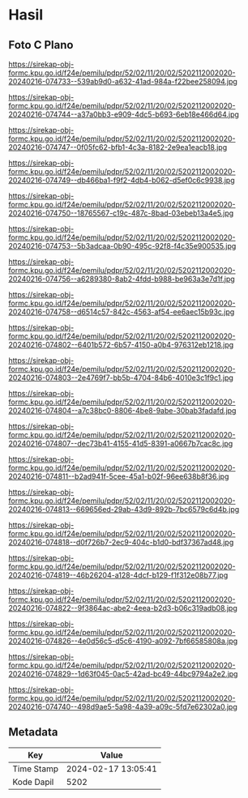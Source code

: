 # Hasil

## Foto C Plano

https://sirekap-obj-formc.kpu.go.id/f24e/pemilu/pdpr/52/02/11/20/02/5202112002020-20240216-074733--539ab9d0-a632-41ad-984a-f22bee258094.jpg

https://sirekap-obj-formc.kpu.go.id/f24e/pemilu/pdpr/52/02/11/20/02/5202112002020-20240216-074744--a37a0bb3-e909-4dc5-b693-6eb18e466d64.jpg

https://sirekap-obj-formc.kpu.go.id/f24e/pemilu/pdpr/52/02/11/20/02/5202112002020-20240216-074747--0f05fc62-bfb1-4c3a-8182-2e9ea1eacb18.jpg

https://sirekap-obj-formc.kpu.go.id/f24e/pemilu/pdpr/52/02/11/20/02/5202112002020-20240216-074749--db466ba1-f9f2-4db4-b062-d5ef0c6c9938.jpg

https://sirekap-obj-formc.kpu.go.id/f24e/pemilu/pdpr/52/02/11/20/02/5202112002020-20240216-074750--18765567-c19c-487c-8bad-03ebeb13a4e5.jpg

https://sirekap-obj-formc.kpu.go.id/f24e/pemilu/pdpr/52/02/11/20/02/5202112002020-20240216-074753--5b3adcaa-0b90-495c-92f8-f4c35e900535.jpg

https://sirekap-obj-formc.kpu.go.id/f24e/pemilu/pdpr/52/02/11/20/02/5202112002020-20240216-074756--a6289380-8ab2-4fdd-b988-be963a3e7d1f.jpg

https://sirekap-obj-formc.kpu.go.id/f24e/pemilu/pdpr/52/02/11/20/02/5202112002020-20240216-074758--d6514c57-842c-4563-af54-ee6aec15b93c.jpg

https://sirekap-obj-formc.kpu.go.id/f24e/pemilu/pdpr/52/02/11/20/02/5202112002020-20240216-074802--6401b572-6b57-4150-a0b4-976312eb1218.jpg

https://sirekap-obj-formc.kpu.go.id/f24e/pemilu/pdpr/52/02/11/20/02/5202112002020-20240216-074803--2e4769f7-bb5b-4704-84b6-4010e3c1f9c1.jpg

https://sirekap-obj-formc.kpu.go.id/f24e/pemilu/pdpr/52/02/11/20/02/5202112002020-20240216-074804--a7c38bc0-8806-4be8-9abe-30bab3fadafd.jpg

https://sirekap-obj-formc.kpu.go.id/f24e/pemilu/pdpr/52/02/11/20/02/5202112002020-20240216-074807--dec73b41-4155-41d5-8391-a0667b7cac8c.jpg

https://sirekap-obj-formc.kpu.go.id/f24e/pemilu/pdpr/52/02/11/20/02/5202112002020-20240216-074811--b2ad941f-5cee-45a1-b02f-96ee638b8f36.jpg

https://sirekap-obj-formc.kpu.go.id/f24e/pemilu/pdpr/52/02/11/20/02/5202112002020-20240216-074813--669656ed-29ab-43d9-892b-7bc6579c6d4b.jpg

https://sirekap-obj-formc.kpu.go.id/f24e/pemilu/pdpr/52/02/11/20/02/5202112002020-20240216-074818--d0f726b7-2ec9-404c-b1d0-bdf37367ad48.jpg

https://sirekap-obj-formc.kpu.go.id/f24e/pemilu/pdpr/52/02/11/20/02/5202112002020-20240216-074819--46b26204-a128-4dcf-b129-f1f312e08b77.jpg

https://sirekap-obj-formc.kpu.go.id/f24e/pemilu/pdpr/52/02/11/20/02/5202112002020-20240216-074822--9f3864ac-abe2-4eea-b2d3-b06c319adb08.jpg

https://sirekap-obj-formc.kpu.go.id/f24e/pemilu/pdpr/52/02/11/20/02/5202112002020-20240216-074826--4e0d56c5-d5c6-4190-a092-7bf66585808a.jpg

https://sirekap-obj-formc.kpu.go.id/f24e/pemilu/pdpr/52/02/11/20/02/5202112002020-20240216-074829--1d63f045-0ac5-42ad-bc49-44bc9794a2e2.jpg

https://sirekap-obj-formc.kpu.go.id/f24e/pemilu/pdpr/52/02/11/20/02/5202112002020-20240216-074740--498d9ae5-5a98-4a39-a09c-5fd7e62302a0.jpg


## Metadata

| Key        | Value               |
| ---------- | ------------------- |
| Time Stamp | 2024-02-17 13:05:41 |
| Kode Dapil | 5202                |



